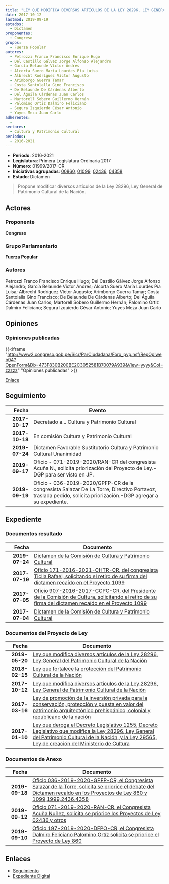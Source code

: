 ```yaml
---
title: "LEY QUE MODIFICA DIVERSOS ARTÍCULOS DE LA LEY 28296, LEY GENERAL DE PATRIMONIO CULTURAL DE LA NACIÓN"
date: 2017-10-12
lastmod: 2019-09-19
estados: 
  - Dictamen
proponentes: 
  - Congreso
grupos: 
  - Fuerza Popular
autores: 
  - Petrozzi Franco Francisco Enrique Hugo
  - Del Castillo Gálvez Jorge Alfonso Alejandro
  - García Belaunde Víctor Andrés
  - Alcorta Suero María Lourdes Pía Luisa
  - Albrecht Rodríguez Víctor Augusto
  - Arimborgo Guerra Tamar
  - Costa Santolalla Gino Francisco
  - De Belaunde De Cárdenas Alberto
  - Del Águila Cárdenas Juan Carlos
  - Martorell Sobero Guillermo Hernán
  - Palomino Ortiz Dalmiro Feliciano
  - Segura Izquierdo César Antonio
  - Yuyes Meza Juan Carlo
adherentes: 
  - 
sectores: 
  - Cultura y Patrimonio Cultural
periodos: 
  - 2016-2021
---
```


- **Periodo**: 2016-2021
- **Legislatura**: Primera Legislatura Ordinaria 2017
- **Número**: 01999/2017-CR
- **Iniciativas agrupadas**: [00860](../../00800/00860), [01099](../../01000/01099), [02436](../../02400/02436), [04358](../../04300/04358)
- **Estado**: Dictamen

> Propone modificar diversos artículos de la Ley 28296, Ley General de Patrimonio Cultural de la Nación.


## Actores

### Proponente

**Congreso**

### Grupo Parlamentario

**Fuerza Popular**

### Autores

Petrozzi Franco Francisco Enrique Hugo; Del Castillo Gálvez Jorge Alfonso Alejandro; García Belaunde Víctor Andrés; Alcorta Suero María Lourdes Pía Luisa; Albrecht Rodríguez Víctor Augusto; Arimborgo Guerra Tamar; Costa Santolalla Gino Francisco; De Belaunde De Cárdenas Alberto; Del Águila Cárdenas Juan Carlos; Martorell Sobero Guillermo Hernán; Palomino Ortiz Dalmiro Feliciano; Segura Izquierdo César Antonio; Yuyes Meza Juan Carlo


## Opiniones

### Opiniones publicadas

{{<iframe "http://www2.congreso.gob.pe/Sicr/ParCiudadana/Foro_pvp.nsf/RepOpiweb04?OpenForm&Db=473F830B200BE2C3052581B70079A939&View=yyyy&Col=zzzzz" "Opiniones publicadas" >}}

[Enlace](http://www2.congreso.gob.pe/Sicr/ParCiudadana/Foro_pvp.nsf/RepOpiweb04?OpenForm&Db=473F830B200BE2C3052581B70079A939&View=yyyy&Col=zzzzz)

## Seguimiento

| Fecha | Evento |
|------:|--------|
| **2017-10-17** | Decretado a... Cultura y Patrimonio Cultural|
| **2017-10-18** | En comisión Cultura y Patrimonio Cultural|
| **2019-07-24** | Dictamen Favorable Sustitutorio Cultura y Patrimonio Cultural Unanimidad|
| **2019-09-17** | Oficio - 071-2019-2020/RAN-CR del congresista Acuña N., solicita priorización del Proyecto de Ley.-DGP para ser visto en JP.|
| **2019-09-19** | Oficio - 036-2019-2020/GPFP-CR de la congresista Salazar De La Torre, Directivo Portavoz, traslada pedido, solicita priorización.-DGP agregar a su expediente.|


## Expediente


### Documentos resultado

| Fecha | Documento |
|------:|--------|
| **2019-07-24** | [Dictamen de la Comisión de Cultura y Patrimonio Cultural](http://www.leyes.congreso.gob.pe/Documentos/2016_2021/Dictamenes/Proyectos_de_Ley/00860DC05MAY20190724.pdf) |
| **2017-07-19** | [Oficio 171-2016-2021-CHTR-CR, del congresista Ticlla Rafael, solicitando el retiro de su firma del dictamen recaído en el Proyecto 1099](http://www.leyes.congreso.gob.pe/Documentos/2016_2021/Oficios/Congresistas/OFICIO-171-2016-2021-CHTR-CR.pdf) |
| **2017-07-05** | [Oficio 907-2016-2017-CCPC-CR, del Presidente de la Comisión de Cultura, solicitando el retiro de su firma del dictamen recaído en el Proyecto 1099](http://www.leyes.congreso.gob.pe/Documentos/2016_2021/Oficios/Comisiones_Ordinarias/OFICIO-907-2016-2017-CCPC-CR.pdf) |
| **2017-07-04** | [Dictamen de la Comisión de Cultura y Patrimonio Cultural](http://www.leyes.congreso.gob.pe/Documentos/2016_2021/Dictamenes/Proyectos_de_Ley/01099DC05MAY20170704..pdf) |

### Documentos del Proyecto de Ley

| Fecha | Documento |
|------:|--------|
| **2019-05-20** | [Ley que modifica diversos artículos de la Ley 28296, Ley General del Patrimonio Cultural de la Nación](http://www.leyes.congreso.gob.pe/Documentos/2016_2021/Proyectos_de_Ley_y_de_Resoluciones_Legislativas/PL0435520190517.pdf) |
| **2018-02-15** | [Ley que fortalece la protección del Patrimonio Cultural de la Nación](http://www.leyes.congreso.gob.pe/Documentos/2016_2021/Proyectos_de_Ley_y_de_Resoluciones_Legislativas/PL0243620180215.pdf) |
| **2017-10-12** | [Ley que modifica diversos artículos de la Ley 28296, Ley General de Patrimonio Cultural de la Nación](http://www.leyes.congreso.gob.pe/Documentos/2016_2021/Proyectos_de_Ley_y_de_Resoluciones_Legislativas/PL0199920171012..pdf) |
| **2017-03-16** | [Ley de promoción de la inversión privada para la conservación, protección y puesta en valor del patrimonio arquitectónico prehispánico, colonial y republicano de la nación](http://www.leyes.congreso.gob.pe/Documentos/2016_2021/Proyectos_de_Ley_y_de_Resoluciones_Legislativas/PL0109920170316.D.pdf) |
| **2017-01-10** | [Ley que deroga el Decreto Legislativo 1255, Decreto Legislativo que modifica la Ley 28296, Ley General del Patrimonio Cultural de la Nación, y la Ley 29565, Ley de creación del Ministerio de Cultura](http://www.leyes.congreso.gob.pe/Documentos/2016_2021/Proyectos_de_Ley_y_de_Resoluciones_Legislativas/PL0086020170110..pdf) |

### Documentos de Anexo

| Fecha | Documento |
|------:|--------|
| **2019-09-18** | [Oficio 036-2019-2020-GPFP-CR, el Congresista Salazar de la Torre, solicita se priorice el debate del Dictamen recaído en los Proyectos de Ley 860 y 1099,1999,2436,4358](http://www.leyes.congreso.gob.pe/Documentos/2016_2021/Oficios/Congresistas/OFICIO-036-2019-2020-GPFP-CR.pdf) |
| **2019-09-12** | [Oficio 071-2019-2020-RAN-CR, el Congresista Acuña Nuñez, solicita se priorice los Proyectos de Ley 02436 y otros](http://www.leyes.congreso.gob.pe/Documentos/2016_2021/Oficios/Congresistas/OFICIO-071-2019-2020-RAN-CR.pdf) |
| **2019-09-10** | [Oficio 197-2019-2020-DFPO-CR, el Congresista Dalmiro Feliciano Palomino Ortíz solicita se priorice el Proyecto de Ley 860](http://www.leyes.congreso.gob.pe/Documentos/2016_2021/Oficios/Congresistas/OFICIO-197-2019-2020-DFPO-CR.pdf) |

## Enlaces 

- [Seguimiento](http://www2.congreso.gob.pe/Sicr/TraDocEstProc/CLProLey2016.nsf/f7fff46988ca05b1052578e100829cc7/047c3311501a72b7052581b70081678b?OpenDocument)
- [Expediente Digital](http://www2.congreso.gob.pe/Sicr/TraDocEstProc/CLProLey2016.nsf/f7fff46988ca05b1052578e100829cc7/047c3311501a72b7052581b70081678b?OpenDocument&Click=05257FB7005EB655.eb71d0cf91d8294e05256cdf006b5706/$Body/0.1C6C)
